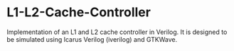 # L1-L2-Cache-Controller
Implementation of an L1 and L2 cache controller in Verilog.  It is designed to be simulated using Icarus Verilog (iverilog) and GTKWave.
